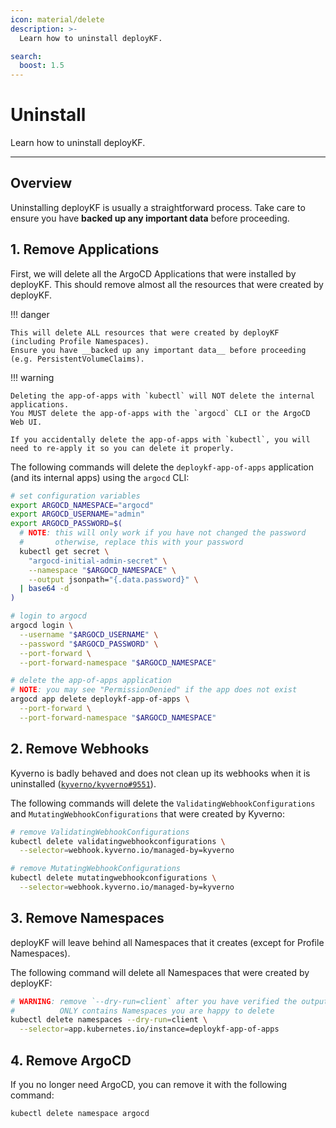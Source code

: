 ```yaml
---
icon: material/delete
description: >-
  Learn how to uninstall deployKF.

search:
  boost: 1.5
---
```


# Uninstall

Learn how to uninstall deployKF.

---

## Overview

Uninstalling deployKF is usually a straightforward process.
Take care to ensure you have __backed up any important data__ before proceeding.

## 1. Remove Applications

First, we will delete all the ArgoCD Applications that were installed by deployKF. 
This should remove almost all the resources that were created by deployKF.

!!! danger

    This will delete ALL resources that were created by deployKF (including Profile Namespaces).
    Ensure you have __backed up any important data__ before proceeding (e.g. PersistentVolumeClaims).

!!! warning

    Deleting the app-of-apps with `kubectl` will NOT delete the internal applications.
    You MUST delete the app-of-apps with the `argocd` CLI or the ArgoCD Web UI.

    If you accidentally delete the app-of-apps with `kubectl`, you will need to re-apply it so you can delete it properly.

The following commands will delete the `deploykf-app-of-apps` application (and its internal apps) using the `argocd` CLI:

```bash
# set configuration variables
export ARGOCD_NAMESPACE="argocd"
export ARGOCD_USERNAME="admin"
export ARGOCD_PASSWORD=$(
  # NOTE: this will only work if you have not changed the password
  #       otherwise, replace this with your password
  kubectl get secret \
    "argocd-initial-admin-secret" \
    --namespace "$ARGOCD_NAMESPACE" \
    --output jsonpath="{.data.password}" \
  | base64 -d
)

# login to argocd
argocd login \
  --username "$ARGOCD_USERNAME" \
  --password "$ARGOCD_PASSWORD" \
  --port-forward \
  --port-forward-namespace "$ARGOCD_NAMESPACE"

# delete the app-of-apps application
# NOTE: you may see "PermissionDenied" if the app does not exist
argocd app delete deploykf-app-of-apps \
  --port-forward \
  --port-forward-namespace "$ARGOCD_NAMESPACE"
```

## 2. Remove Webhooks

Kyverno is badly behaved and does not clean up its webhooks when it is uninstalled ([`kyverno/kyverno#9551`](https://github.com/kyverno/kyverno/issues/9551)).

The following commands will delete the `ValidatingWebhookConfigurations` and `MutatingWebhookConfigurations` that were created by Kyverno:

```bash
# remove ValidatingWebhookConfigurations
kubectl delete validatingwebhookconfigurations \
  --selector=webhook.kyverno.io/managed-by=kyverno

# remove MutatingWebhookConfigurations
kubectl delete mutatingwebhookconfigurations \
  --selector=webhook.kyverno.io/managed-by=kyverno
```

## 3. Remove Namespaces

deployKF will leave behind all Namespaces that it creates (except for Profile Namespaces).

The following command will delete all Namespaces that were created by deployKF:

```bash
# WARNING: remove `--dry-run=client` after you have verified the output
#          ONLY contains Namespaces you are happy to delete
kubectl delete namespaces --dry-run=client \
  --selector=app.kubernetes.io/instance=deploykf-app-of-apps
```

## 4. Remove ArgoCD

If you no longer need ArgoCD, you can remove it with the following command:

```bash
kubectl delete namespace argocd
```